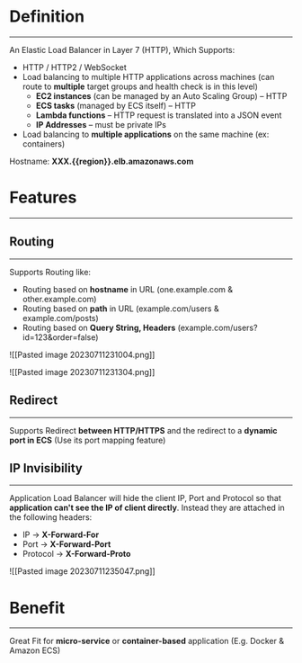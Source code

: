 # Definition
---

An Elastic Load Balancer in Layer 7 (HTTP), Which Supports:
* HTTP / HTTP2 / WebSocket
* Load balancing to multiple HTTP applications across machines (can route to **multiple** target groups and health check is in this level)
	* **EC2 instances** (can be managed by an Auto Scaling Group) – HTTP
	* **ECS tasks** (managed by ECS itself) – HTTP
	* **Lambda functions** – HTTP request is translated into a JSON event
	* **IP Addresses** – must be private IPs
* Load balancing to **multiple applications** on the same machine (ex: containers)

Hostname: **XXX.{{region}}.elb.amazonaws.com**

# Features
---

## Routing
---
Supports Routing like:
* Routing based on **hostname** in URL (one.example.com & other.example.com)
* Routing based on **path** in URL (example.com/users & example.com/posts)
* Routing based on **Query String, Headers** (example.com/users?id=123&order=false)

![[Pasted image 20230711231004.png]]

![[Pasted image 20230711231304.png]]

## Redirect
---

Supports Redirect **between HTTP/HTTPS** and the redirect to a **dynamic port in ECS**
(Use its port mapping feature)

## IP Invisibility
---

Application Load Balancer will hide the client IP, Port and Protocol so that **application can't see the IP of client directly**. Instead they are attached in the following headers:
* IP -> **X-Forward-For**
* Port -> **X-Forward-Port**
* Protocol -> **X-Forward-Proto**

![[Pasted image 20230711235047.png]]

# Benefit
---

Great Fit for **micro-service** or **container-based** application (E.g. Docker & Amazon ECS)
